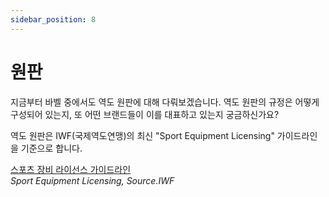 ```yaml
---
sidebar_position: 8
---
```


# 원판


지금부터 바벨 중에서도 역도 원판에 대해 다뤄보겠습니다. 역도 원판의 규정은 어떻게 구성되어 있는지, 또 어떤 브랜드들이 이를 대표하고 있는지 궁금하신가요?

역도 원판은 IWF(국제역도연맹)의 최신 "Sport Equipment Licensing" 가이드라인을 기준으로 합니다.

<a href="/assets/files/IWF-Guidelines_Sport-Equipment-Licensing.pdf" target="_blank" class="btn" >스포츠 장비 라이선스 가이드라인</a><br />
*Sport Equipment Licensing, Source.IWF*


